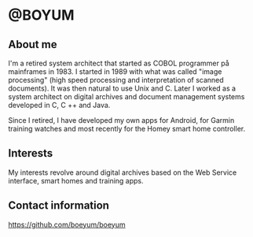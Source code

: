 # @BOYUM
## About me
I'm a retired system architect that started as COBOL programmer på mainframes in 1983. I started in 1989 with what was called "image processing" (high speed processing and interpretation of scanned documents). It was then natural to use Unix and C. Later I worked as a system architect on digital archives and document management systems developed in C, C ++ and Java.

Since I retired, I have developed my own apps for Android, for Garmin training watches and most recently for the Homey smart home controller.

## Interests
My interests revolve around digital archives based on the Web Service interface, smart homes and training apps.

## Contact information
https://github.com/boeyum/boeyum
